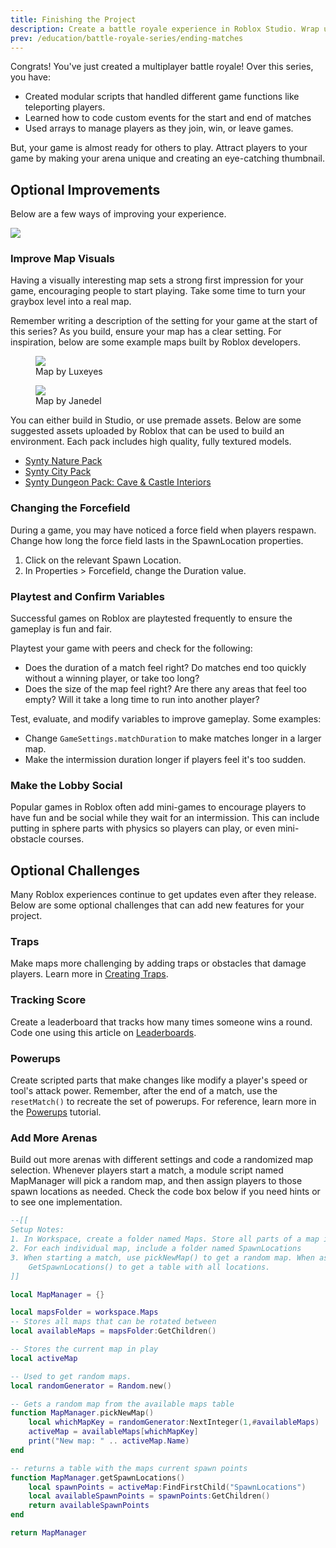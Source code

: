 ```yaml
---
title: Finishing the Project
description: Create a battle royale experience in Roblox Studio. Wrap up the project with map improvements.
prev: /education/battle-royale-series/ending-matches
---
```


Congrats! You've just created a multiplayer battle royale! Over this series, you have:

- Created modular scripts that handled different game functions like teleporting players.
- Learned how to code custom events for the start and end of matches
- Used arrays to manage players as they join, win, or leave games.

But, your game is almost ready for others to play. Attract players to your game by making your arena unique and creating an eye-catching thumbnail.

## Optional Improvements

Below are a few ways of improving your experience.

<img src="../../assets/education/battle-royale-series/roundBased_hero_lesson8.jpg" />

### Improve Map Visuals

Having a visually interesting map sets a strong first impression for your game, encouraging people to start playing. Take some time to turn your graybox level into a real map.

Remember writing a description of the setting for your game at the start of this series? As you build, ensure your map has a clear setting. For inspiration, below are some example maps built by Roblox developers.

<GridContainer numColumns="2">
  <figure>
    <img src="../../assets/education/battle-royale-series/playerShowcase_luxeyes.jpg" />
    <figcaption>Map by Luxeyes</figcaption>
  </figure>
  <figure>
    <img src="../../assets/education/battle-royale-series/playerShowcase_Jandel.jpg" />
    <figcaption>Map by Janedel</figcaption>
  </figure>
</GridContainer>

You can either build in Studio, or use premade assets. Below are some suggested assets uploaded by Roblox that can be used to build an environment. Each pack includes high quality, fully textured models.

- <a href="https://www.roblox.com/library/6933438443/Synty-Nature-Pack" target="_blank" rel="noopener">Synty Nature Pack</a>
- <a href="https://www.roblox.com/library/6933556508/Synty-City-Pack" target="_blank" rel="noopener">Synty City Pack</a>
- <a href="https://www.roblox.com/library/6934021345/" target="_blank" rel="noopener">Synty Dungeon Pack: Cave & Castle Interiors</a>

### Changing the Forcefield

During a game, you may have noticed a force field when players respawn. Change how long the force field lasts in the SpawnLocation properties.

1. Click on the relevant Spawn Location.
2. In Properties > Forcefield, change the Duration value.

### Playtest and Confirm Variables

Successful games on Roblox are playtested frequently to ensure the gameplay is fun and fair.

Playtest your game with peers and check for the following:

- Does the duration of a match feel right? Do matches end too quickly without a winning player, or take too long?
- Does the size of the map feel right? Are there any areas that feel too empty? Will it take a long time to run into another player?

Test, evaluate, and modify variables to improve gameplay. Some examples:

- Change `GameSettings.matchDuration` to make matches longer in a larger map.
- Make the intermission duration longer if players feel it's too sudden.

### Make the Lobby Social

Popular games in Roblox often add mini-games to encourage players to have fun and be social while they wait for an intermission. This can include putting in sphere parts with physics so players can play, or even mini-obstacle courses.

## Optional Challenges

Many Roblox experiences continue to get updates even after they release. Below are some optional challenges that can add new features for your project.

### Traps

Make maps more challenging by adding traps or obstacles that damage players. Learn more in [Creating Traps](../../tutorials/fundamentals/coding-3/traps-with-if-statements.md).

### Tracking Score

Create a leaderboard that tracks how many times someone wins a round. Code one using this article on <a href="https://developer.roblox.com/articles/Leaderboards" target="_blank" rel="noopener">Leaderboards</a>.

### Powerups

Create scripted parts that make changes like modify a player's speed or tool's attack power. Remember, after the end of a match, use the `resetMatch()` to recreate the set of powerups. For reference, learn more in the [Powerups](../../tutorials/fundamentals/coding-3/powerups-with-if-statements.md) tutorial.

### Add More Arenas

Build out more arenas with different settings and code a randomized map selection. Whenever players start a match, a module script named MapManager will pick a random map, and then assign players to those spawn locations as needed. Check the code box below if you need hints or to see one implementation.

```lua
--[[
Setup Notes:
1. In Workspace, create a folder named Maps. Store all parts of a map in individual folders.
2. For each individual map, include a folder named SpawnLocations
3. When starting a match, use pickNewMap() to get a random map. When assigning player spawn points, use
	GetSpawnLocations() to get a table with all locations.
]]

local MapManager = {}

local mapsFolder = workspace.Maps
-- Stores all maps that can be rotated between
local availableMaps = mapsFolder:GetChildren()

-- Stores the current map in play
local activeMap

-- Used to get random maps.
local randomGenerator = Random.new()

-- Gets a random map from the available maps table
function MapManager.pickNewMap()
	local whichMapKey = randomGenerator:NextInteger(1,#availableMaps)
	activeMap = availableMaps[whichMapKey]
	print("New map: " .. activeMap.Name)
end

-- returns a table with the maps current spawn points
function MapManager.getSpawnLocations()
	local spawnPoints = activeMap:FindFirstChild("SpawnLocations")
	local availableSpawnPoints = spawnPoints:GetChildren()
	return availableSpawnPoints
end

return MapManager

```
